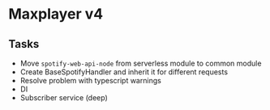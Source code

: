 # Maxplayer v4

## Tasks

- Move `spotify-web-api-node` from serverless module to common module
- Create BaseSpotifyHandler and inherit it for different requests
- Resolve problem with typescript warnings
- DI
- Subscriber service (deep)
